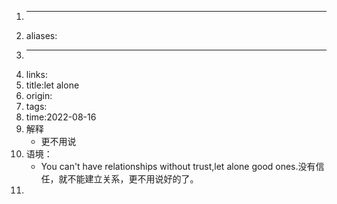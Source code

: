 1. ---
2. aliases:
3. ---
4. links:
5. title:let alone
6. origin:
7. tags:
8. time:2022-08-16
9. 解释
    - 更不用说
10. 语境：
    - You can't have relationships without trust,let alone good ones.没有信任，就不能建立关系，更不用说好的了。
11. 